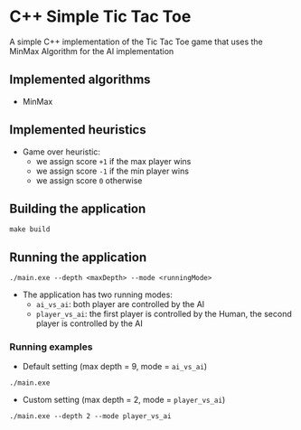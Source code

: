 # C++ Simple Tic Tac Toe

A simple C++ implementation of the Tic Tac Toe game that uses the MinMax Algorithm for the AI implementation

## Implemented algorithms

- MinMax

## Implemented heuristics

- Game over heuristic:
    - we assign score `+1` if the max player wins
    - we assign score `-1` if the min player wins
    - we assign score `0` otherwise

## Building the application

`make build`

## Running the application

`./main.exe --depth <maxDepth> --mode <runningMode>`

- The application has two running modes:
    - `ai_vs_ai`: both player are controlled by the AI
    - `player_vs_ai`: the first player is controlled by the Human, the second player is controlled by the AI

### Running examples
- Default setting (max depth = 9, mode = `ai_vs_ai`)

`./main.exe`

- Custom setting (max depth = 2, mode = `player_vs_ai`)

`./main.exe --depth 2 --mode player_vs_ai`

